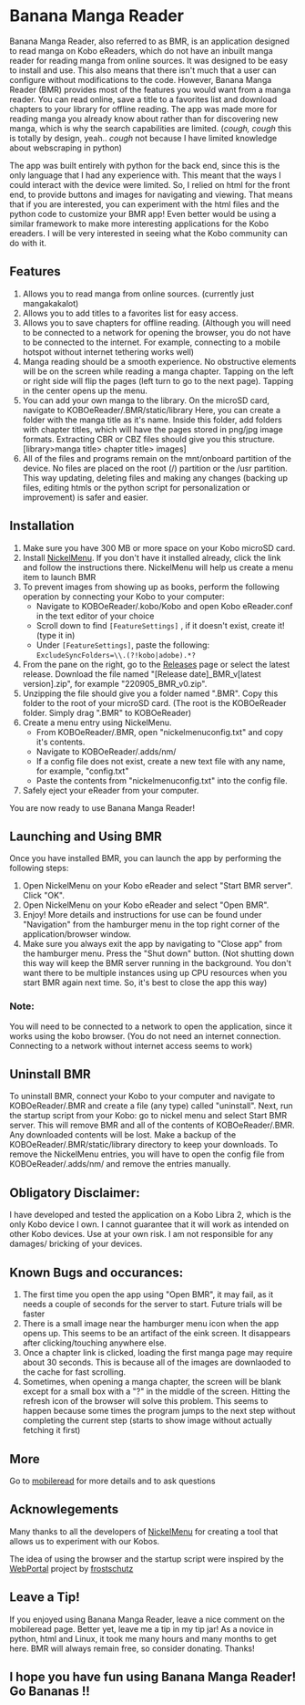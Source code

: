# Banana Manga Reader
Banana Manga Reader, also referred to as BMR, is an application designed to read manga on Kobo eReaders, which do not have an inbuilt manga reader for reading manga from online sources. It was designed to be easy to install and use. This also means that there isn't much that a user can configure without modifications to the code. However, Banana Manga Reader (BMR) provides most of the features you would want from a manga reader. You can read online, save a title to a favorites list and download chapters to your library for offline reading. The app was made more for reading manga you already know about rather than for discovering new manga, which is why the search capabilities are limited. (*cough, cough* this is totally by design, yeah.. *cough* not because I have limited knowledge about webscraping in python)

The app was built entirely with python for the back end, since this is the only language that I had any experience with. This meant that the ways I could interact with the device were limited. So, I relied on html for the front end, to provide buttons and images for navigating and viewing. That means that if you are interested, you can experiment with the html files and the python code to customize your BMR app! Even better would be using a similar framework to make more interesting applications for the Kobo ereaders. I will be very interested in seeing what the Kobo community can do with it.

## Features
1. Allows you to read manga from online sources. (currently just mangakakalot)
2. Allows you to add titles to a favorites list for easy access.
3. Allows you to save chapters for offline reading. (Although you will need to be connected to a network for opening the browser, you do not have to be connected to the internet. For example, connecting to a mobile hotspot without internet tethering works well)
4. Manga reading should be a smooth experience. No obstructive elements will be on the screen while reading a manga chapter. Tapping on the left or right side will flip the pages (left turn to go to the next page). Tapping in the center opens up the menu.
5. You can add your own manga to the library. On the microSD card, navigate to KOBOeReader/.BMR/static/library Here, you can create a folder with the manga title as it's name. Inside this folder, add folders with chapter titles, which will have the pages stored in png/jpg image formats. Extracting CBR or CBZ files should give you this structure. [library>manga title> chapter title> images]
6. All of the files and programs remain on the  mnt/onboard partition of the device. No files are placed on the root (/) partition or the /usr partition. This way updating, deleting files and making any changes (backing up files, editing htmls or the python script for personalization or improvement) is safer and easier.

## Installation
1. Make sure you have 300 MB or more space on your Kobo microSD card.
2. Install <a href="https://www.mobileread.com/forums/showthread.php?t=329525">NickelMenu</a>. If you don't have it installed already, click the link and follow the instructions there. NickelMenu will help us create a menu item to launch BMR 
3. To prevent images from showing up as books, perform the following operation by connecting your Kobo to your computer:
    - Navigate to KOBOeReader/.kobo/Kobo and open Kobo eReader.conf in the text editor of your choice
    - Scroll down to find `[FeatureSettings]` , if it doesn't exist, create it! (type it in)
    - Under `[FeatureSettings]`, paste the following:     `ExcludeSyncFolders=\\.(?!kobo|adobe).*?`
4. From the pane on the right, go to the <a href="https://github.com/buxared/BananaMangaReader/releases">Releases</a> page or select the latest release. Download the file named "[Release date]_BMR_v[latest version].zip", for example "220905_BMR_v0.zip".
5. Unzipping the file should give you a folder named ".BMR". Copy this folder to the root of your microSD card. (The root is the KOBOeReader folder. Simply drag ".BMR" to KOBOeReader)
6. Create a menu entry using NickelMenu.
    - From KOBOeReader/.BMR, open "nickelmenuconfig.txt" and copy it's contents.
    - Navigate to KOBOeReader/.adds/nm/
    - If a config file does not exist, create a new text file with any name, for example, "config.txt"
    - Paste the contents from "nickelmenuconfig.txt" into the config file.
7. Safely eject your eReader from your computer.

You are now ready to use Banana Manga Reader!

## Launching and Using BMR
Once you have installed BMR, you can launch the app by performing the following steps:
1. Open NickelMenu on your Kobo eReader and select "Start BMR server". Click "OK".
2. Open NickelMenu on your Kobo eReader and select "Open BMR".
3. Enjoy! More details and instructions for use can be found under "Navigation" from the hamburger menu in the top right corner of the application/browser window.
4. Make sure you always exit the app by navigating to "Close app" from the hamburger menu. Press the "Shut down" button. (Not shutting down this way will keep the BMR server running in the background. You don't want there to be multiple instances using up CPU resources when you start BMR again next time. So, it's best to close the app this way)

### Note:
You will need to be connected to a network to open the application, since it works using the kobo browser. (You do not need an internet connection. Connecting to a network without internet access seems to work) 

## Uninstall BMR
To uninstall BMR, connect your Kobo to your computer and navigate to KOBOeReader/.BMR and create a file (any type) called "uninstall".
Next, run the startup script from your Kobo: go to nickel menu and select Start BMR server.
This will remove BMR and all of the contents of KOBOeReader/.BMR. Any downloaded contents will be lost. Make a backup of the KOBOeReader/.BMR/static/library directory to keep your downloads.
To remove the NickelMenu entries, you will have to open the config file from KOBOeReader/.adds/nm/ and remove the entries manually.

## Obligatory Disclaimer:
I have developed and tested the application on a Kobo Libra 2, which is the only Kobo device I own. I cannot guarantee that it will work as intended on other Kobo devices. Use at your own risk. I am not responsible for any damages/ bricking of your devices.

## Known Bugs and occurances:
1. The first time you open the app using "Open BMR", it may fail, as it needs a couple of seconds for the server to start. Future trials will be faster
2. There is a small image near the hamburger menu icon when the app opens up. This seems to be an artifact of the eink screen. It disappears after clicking/touching anywhere else.
3. Once a chapter link is clicked, loading the first manga page may require about 30 seconds. This is because all of the images are downlaoded to the cache for fast scrolling.
4. Sometimes, when opening a manga chapter, the screen will be blank except for a small box with a "?" in the middle of the screen. Hitting the refresh icon of the browser will solve this problem. This seems to happen because some times the program jumps to the next step without completing the current step (starts to show image without actually fetching it first)

## More
Go to <a href="#">mobileread</a> for more details and to ask questions

## Acknowlegements
Many thanks to all the developers of <a href="https://github.com/pgaskin/NickelMenu">NickelMenu</a> for creating a tool that allows us to experiment with our Kobos. 

The idea of using the browser and the startup script were inspired by the <a href="https://www.mobileread.com/forums/showthread.php?t=262353">WebPortal</a> project by <a href="https://github.com/frostschutz">frostschutz</a>

## Leave a Tip!
If you enjoyed using Banana Manga Reader, leave a nice comment on the mobileread page. Better yet, leave me a tip in my tip jar! As a novice in python, html and Linux, it took me many hours and many months to get here. BMR will always remain free, so consider donating. Thanks! 
## I hope you have fun using Banana Manga Reader! Go Bananas !!

